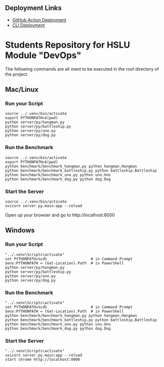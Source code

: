 ## Deployment Links

- [GitHub Action Deployment](https://game-401752948836.europe-west6.run.app)
- [CLI Deployment](https://gamecli-401752948836.europe-west6.run.app)


# Students Repository for HSLU Module "DevOps"

The following commands are all ment to be executed in the root directory of the project.

## Mac/Linux
### Run your Script
````
source ../.venv/bin/activate
export PYTHONPATH=$(pwd)
python server/py/hangman.py
python server/py/battleship.py
python server/py/uno.py
python server/py/dog.py
````

### Run the Benchmark
````
source ../.venv/bin/activate
export PYTHONPATH=$(pwd)
python benchmark/benchmark_hangman.py python hangman.Hangman
python benchmark/benchmark_battleship.py python battleship.Battleship
python benchmark/benchmark_uno.py python uno.Uno
python benchmark/benchmark_dog.py python dog.Dog
````

### Start the Server
````
source ../.venv/bin/activate
uvicorn server.py.main:app --reload
````
Open up your browser and go to http://localhost:8000


## Windows
### Run your Script
````
"../.venv\Scripts\activate"
set PYTHONPATH=%cd%                    # in Command Prompt
$env:PYTHONPATH = (Get-Location).Path  # in PowerShell
python server/py/hangman.py
python server/py/battleship.py
python server/py/uno.py
python server/py/dog.py
````

### Run the Benchmark
````
"../.venv\Scripts\activate"
set PYTHONPATH=%cd%                    # in Command Prompt
$env:PYTHONPATH = (Get-Location).Path  # in PowerShell
python benchmark/benchmark_hangman.py python hangman.Hangman
python benchmark/benchmark_battleship.py python battleship.Battleship
python benchmark/benchmark_uno.py python uno.Uno
python benchmark/benchmark_dog.py python dog.Dog
````

### Start the Server
````
"../.venv\Scripts\activate"
uvicorn server.py.main:app --reload
start chrome http://localhost:8000
````
